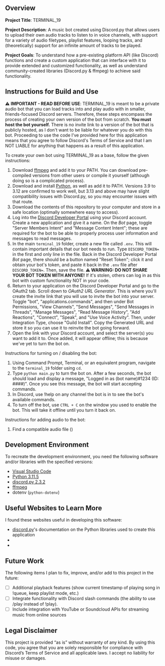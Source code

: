 ## Overview

**Project Title**: TERMINAL_19

**Project Description**: A music bot created using Discord.py that allows users to upload their own audio tracks to listen to in voice channels, with support for a variety of audio filetypes, playlist features, looping tracks, and (theoretically) support for an infinite amount of tracks to be played.

**Project Goals**: To understand how a pre-existing platform API (like Discord) functions and create a custom application that can interface with it to provide extended and customized functionality, as well as understand community-created libraries (Discord.py & ffmpeg) to achieve said functionality.

## Instructions for Build and Use

⚠️ **IMPORTANT - READ BEFORE USE**: TERMINAL_19 is meant to be a private audio bot that you can load tracks into and play audio with in smaller, friends-focused Discord servers. Therefore, these steps encompass the process of creating your own version of the bot from scratch. **You must host the bot yourself.** There is no invite link to a version of the bot that is publicly hosted, as I don't want to be liable for whatever you do with this bot. Proceeding to use the code I've provided here for this application means that you agree to follow Discord's Terms of Service and that I am NOT LIABLE for anything that happens as a result of this application.

To create your own bot using TERMINAL_19 as a base, follow the given instructions:

1. Download [ffmpeg](https://ffmpeg.org/download.html) and add it to your PATH. You can download pre-compiled versions from other users or compile it yourself (although doing so is a complicated process).
2. Download and install [Python](https://www.python.org/downloads/), as well as add it to PATH. Versions 3.9 to 3.12 are confirmed to work well, but 3.13 and above may have slight compatibility issues with Discord.py, so you may encounter issues with that route.
3. Download the contents of this repository to your computer and store in a safe location (optimally somewhere easy to access).
4. Log into the [Discord Developer Portal](https://discord.com/developers/applications) using your Discord account. Create a new application and give it a name. On the *Bot* page, toggle "Server Members Intent" and "Message Content Intent"; these are required for the bot to be able to properly process user information and messages to read messages.
5. In the main `terminal_19` folder, create a new file called `.env`. This will contain important details that our bot needs to run. Type `DISCORD_TOKEN=` in the first and only line in the file. Back in the Discord Developer Portal *Bot* page, there should be a button named "Reset Token"; click it and obtain your bot's token, and paste it back in the `.env` file after `DISCORD_TOKEN=`. Then, save the file.
**⚠️ WARNING: DO NOT SHARE YOUR BOT TOKEN WITH ANYONE!**  If it's stolen, others can log in as this bot with custom functionality NOT in your code.
6. Return to your application on the Discord Developer Portal and go to the OAuth2 tab. Scroll down to *OAuth2 URL Generator*. This is where you'll create the invite link that you will use to invite the bot into your server. Toggle "bot", "applications.commands", and then under Bot Permissions, "View Channels", "Send Messages", "Send Messages in Threads", "Manage Messages", "Read Message History", "Add Reactions", "Connect", "Speak", and "Use Voice Activity". Then, under Integration Type, choose "Guild Install". Copy the Generated URL and store it so you can use it to reinvite the bot going forward.
7. Open the link with your Discord account, and select the server(s) you want to add it to. Once added, it will appear offline; this is because we've yet to turn the bot on.

Instructions for turning on / disabling the bot:

1. Using Command Prompt, Terminal, or an equivalent program, navigate to the `terminal_19` folder using `cd`.
2. Type `python main.py` to turn the bot on. After a few seconds, the bot should load and display a message, "Logged in as (bot name)#1234 (ID: ####)". Once you see this message, the bot will start accepting commands.
3. In Discord, use !help on any channel the bot is in to see the bot's available commands.
4. To turn off the bot, use `CTRL + C` on the window you used to enable the bot. This will take it offline until you turn it back on.

Instructions for adding audio to the bot:

1. Find a compatible audio file ()

## Development Environment 

To recreate the development environment, you need the following software and/or libraries with the specified versions:

* [Visual Studio Code](https://code.visualstudio.com/)
* [Python 3.11.5](https://www.python.org/downloads/)
* [discord.py 2.3.2](https://discordpy.readthedocs.io/en/stable/)
* [ffmpeg](https://ffmpeg.org/)
* dotenv (`python-dotenv`)

## Useful Websites to Learn More

I found these websites useful in developing this software:

* [discord.py](https://discordpy.readthedocs.io/en/stable/)'s documentation on the Python libraries used to create this application
* 
* 

## Future Work

The following items I plan to fix, improve, and/or add to this project in the future:

* [ ] Additional playback features (show current timestamp of playing song in !queue, keep playlist mode, etc.)
* [ ] Integrate functionality with Discord slash commands (the ability to use /play instead of !play).
* [ ] Include integration with YouTube or Soundcloud APIs for streaming music from online sources

## Legal Disclaimer

This project is provided “as is” without warranty of any kind. By using this code, you agree that you are solely responsible for compliance with Discord’s Terms of Service and all applicable laws. I accept no liability for misuse or damages.